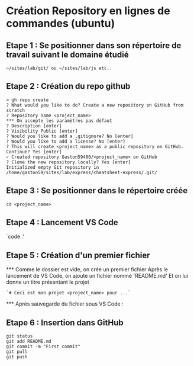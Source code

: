 # Création Repository en lignes de commandes (ubuntu)

## Etape 1 : Se positionner dans son répertoire de travail suivant le domaine étudié

`~/sites/lab/git/ ou ~/sites/lab/js etc..`

## Etape 2 : Création du repo github

```
> gh repo create
? What would you like to do? Create a new repository on GitHub from scratch
? Repository name <project_name>
*** On accepte les paramètres pas défaut
? Description [enter]
? Visibility Public [enter]
? Would you like to add a .gitignore? No [enter]
? Would you like to add a license? No [enter]
? This will create <project_name> as a public repository on GitHub. Continue? Yes [enter]
✓ Created repository Gaston59400/<project_name> on GitHub
? Clone the new repository locally? Yes [enter]
Initialized empty Git repository in /home/gaston59/sites/lab/express/cheatsheet-express/.git/
```

## Etape 3 : Se positionner dans le répertoire créée

`cd <project_name>`

## Etape 4 : Lancement VS Code

`code .'

## Etape 5 : Création d'un premier fichier

*** Comme le dossier est vide, on crée un premier fichier
    Après le lancement de VS Code, on ajoute un fichier nommé 'README.md'
    Et on lui donne un titre présentant le projet

    `# Ceci est mon projet <project_name> pour ...`

*** Après sauvegarde du fichier sous VS Code :

## Etape 6 : Insertion dans GitHub

```
git status
git add README.md
git commit -m "First commit"
git pull
git push
```





